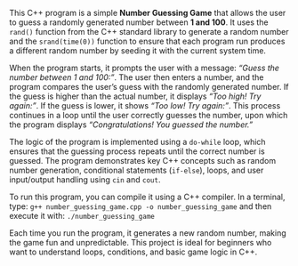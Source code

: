 This C++ program is a simple **Number Guessing Game** that allows the user to guess a randomly generated number between **1 and 100**. It uses the `rand()` function from the C++ standard library to generate a random number and the `srand(time(0))` function to ensure that each program run produces a different random number by seeding it with the current system time.

When the program starts, it prompts the user with a message: *“Guess the number between 1 and 100:”*. The user then enters a number, and the program compares the user’s guess with the randomly generated number. If the guess is higher than the actual number, it displays *“Too high! Try again:”*. If the guess is lower, it shows *“Too low! Try again:”*. This process continues in a loop until the user correctly guesses the number, upon which the program displays *“Congratulations! You guessed the number.”*

The logic of the program is implemented using a `do-while` loop, which ensures that the guessing process repeats until the correct number is guessed. The program demonstrates key C++ concepts such as random number generation, conditional statements (`if-else`), loops, and user input/output handling using `cin` and `cout`.

To run this program, you can compile it using a C++ compiler. In a terminal, type:
`g++ number_guessing_game.cpp -o number_guessing_game`
and then execute it with:
`./number_guessing_game`

Each time you run the program, it generates a new random number, making the game fun and unpredictable. This project is ideal for beginners who want to understand loops, conditions, and basic game logic in C++.
